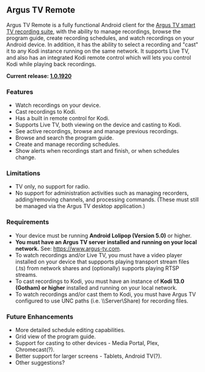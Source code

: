 ## Argus TV Remote

Argus TV Remote is a fully functional Android client for the [Argus TV smart TV recording suite](https://www.argus-tv.com), with the ability to manage recordings, browse the program guide, create recording schedules, and watch recordings on your Android device. In addition, it has the ability to select a recording and "cast" it to any Kodi instance running on the same network. It supports Live TV, and also has an integrated Kodi remote control which will lets you control Kodi while playing back recordings.

**Current release: [1.0.1920](https://github.com/mrichards957/ArgusTVRemote/releases)**

### Features

- Watch recordings on your device.
- Cast recordings to Kodi.
- Has a built in remote control for Kodi.
- Supports Live TV, both viewing on the device and casting to Kodi.
- See active recordings, browse and manage previous recordings.
- Browse and search the program guide.
- Create and manage recording schedules.
- Show alerts when recordings start and finish, or when schedules change.

### Limitations

- TV only, no support for radio.
- No support for administration activities such as managing recorders, adding/removing channels, and processing commands. (These must still be managed via the Argus TV desktop application.)

### Requirements

- Your device must be running **Android Lolipop (Version 5.0)** or higher.
- **You must have an Argus TV server installed and running on your local network.** See: https://www.argus-tv.com.
- To watch recordings and/or Live TV, you must have a video player installed on your device that suppports playing transport stream files (.ts) from network shares and (optionally) supports playing RTSP streams.
- To cast recordings to Kodi, you must have an instance of **Kodi 13.0 (Gotham) or higher** installed and running on your local network.
- To watch recordings and/or cast them to Kodi, you must have Argus TV configured to use UNC paths (i.e. \\\\Server\\Share) for recording files.

### Future Enhancements

- More detailed schedule editing capabilities.
- Grid view of the program guide.
- Support for casting to other devices - Media Portal, Plex, Chromecast(?).
- Better support for larger screens - Tablets, Android TV(?).
- Other suggestions?
